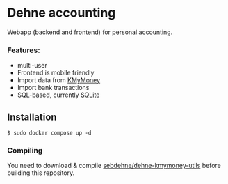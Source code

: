 # Dehne accounting
Webapp (backend and frontend) for personal accounting.

### Features:
- multi-user
- Frontend is mobile friendly
- Import data from [KMyMoney](https://kmymoney.org/)
- Import bank transactions
- SQL-based, currently [SQLite](https://www.sqlite.org/index.html)

## Installation
    $ sudo docker compose up -d

### Compiling
You need to download & compile [sebdehne/dehne-kmymoney-utils](https://github.com/sebdehne/dehne-kmymoney-utils) 
before building this repository.
